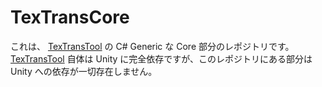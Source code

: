 # TexTransCore

これは、 [TexTransTool](https://github.com/ReinaS-64892/TexTransTool) の C# Generic な Core 部分のレポジトリです。
[TexTransTool](https://github.com/ReinaS-64892/TexTransTool) 自体は Unity に完全依存ですが、このレポジトリにある部分は Unity への依存が一切存在しません。


